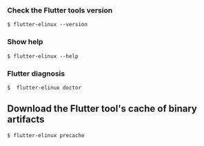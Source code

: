 ### Check the Flutter tools version
```Shell
$ flutter-elinux --version
```

### Show help
```
$ flutter-elinux --help
```

### Flutter diagnosis
```Shell
$  flutter-elinux doctor
```

## Download the Flutter tool's cache of binary artifacts
```Shell
$ flutter-elinux precache
```
